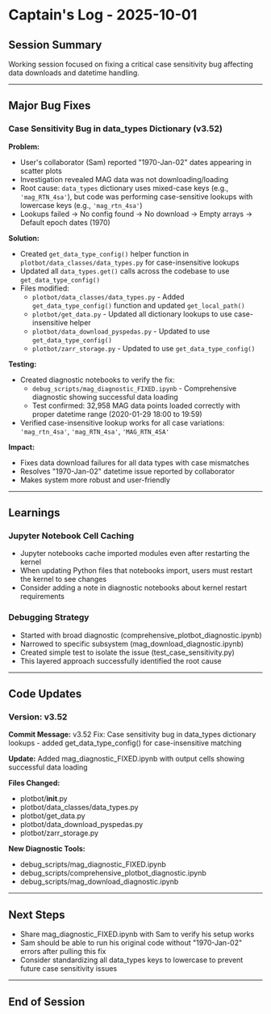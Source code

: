 # Captain's Log - 2025-10-01

## Session Summary
Working session focused on fixing a critical case sensitivity bug affecting data downloads and datetime handling.

---

## Major Bug Fixes

### Case Sensitivity Bug in data_types Dictionary (v3.52)
**Problem:**
- User's collaborator (Sam) reported "1970-Jan-02" dates appearing in scatter plots
- Investigation revealed MAG data was not downloading/loading
- Root cause: `data_types` dictionary uses mixed-case keys (e.g., `'mag_RTN_4sa'`), but code was performing case-sensitive lookups with lowercase keys (e.g., `'mag_rtn_4sa'`)
- Lookups failed → No config found → No download → Empty arrays → Default epoch dates (1970)

**Solution:**
- Created `get_data_type_config()` helper function in `plotbot/data_classes/data_types.py` for case-insensitive lookups
- Updated all `data_types.get()` calls across the codebase to use `get_data_type_config()`
- Files modified:
  - `plotbot/data_classes/data_types.py` - Added `get_data_type_config()` function and updated `get_local_path()`
  - `plotbot/get_data.py` - Updated all dictionary lookups to use case-insensitive helper
  - `plotbot/data_download_pyspedas.py` - Updated to use `get_data_type_config()`
  - `plotbot/zarr_storage.py` - Updated to use `get_data_type_config()`

**Testing:**
- Created diagnostic notebooks to verify the fix:
  - `debug_scripts/mag_diagnostic_FIXED.ipynb` - Comprehensive diagnostic showing successful data loading
  - Test confirmed: 32,958 MAG data points loaded correctly with proper datetime range (2020-01-29 18:00 to 19:59)
- Verified case-insensitive lookup works for all case variations: `'mag_rtn_4sa'`, `'mag_RTN_4sa'`, `'MAG_RTN_4SA'`

**Impact:**
- Fixes data download failures for all data types with case mismatches
- Resolves "1970-Jan-02" datetime issue reported by collaborator
- Makes system more robust and user-friendly

---

## Learnings

### Jupyter Notebook Cell Caching
- Jupyter notebooks cache imported modules even after restarting the kernel
- When updating Python files that notebooks import, users must restart the kernel to see changes
- Consider adding a note in diagnostic notebooks about kernel restart requirements

### Debugging Strategy
- Started with broad diagnostic (comprehensive_plotbot_diagnostic.ipynb)
- Narrowed to specific subsystem (mag_download_diagnostic.ipynb)
- Created simple test to isolate the issue (test_case_sensitivity.py)
- This layered approach successfully identified the root cause

---

## Code Updates

### Version: v3.52
**Commit Message:** v3.52 Fix: Case sensitivity bug in data_types dictionary lookups - added get_data_type_config() for case-insensitive matching

**Update:** Added mag_diagnostic_FIXED.ipynb with output cells showing successful data loading

**Files Changed:**
- plotbot/__init__.py
- plotbot/data_classes/data_types.py
- plotbot/get_data.py
- plotbot/data_download_pyspedas.py
- plotbot/zarr_storage.py

**New Diagnostic Tools:**
- debug_scripts/mag_diagnostic_FIXED.ipynb
- debug_scripts/comprehensive_plotbot_diagnostic.ipynb
- debug_scripts/mag_download_diagnostic.ipynb

---

## Next Steps
- Share mag_diagnostic_FIXED.ipynb with Sam to verify his setup works
- Sam should be able to run his original code without "1970-Jan-02" errors after pulling this fix
- Consider standardizing all data_types keys to lowercase to prevent future case sensitivity issues

---

## End of Session

